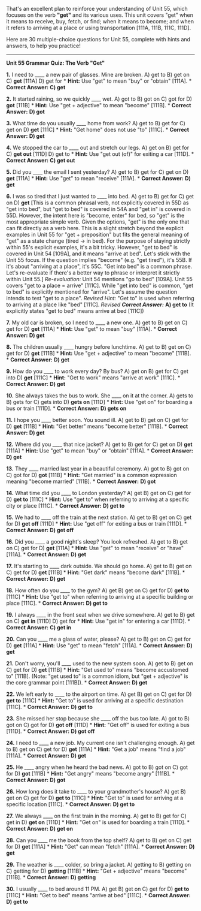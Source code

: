 That's an excellent plan to reinforce your understanding of Unit 55, which focuses on the verb **"get"** and its various uses. This unit covers "get" when it means to receive, buy, fetch, or find; when it means to become; and when it refers to arriving at a place or using transportation [111A, 111B, 111C, 111D].

Here are 30 multiple-choice questions for Unit 55, complete with hints and answers, to help you practice!

---

**Unit 55 Grammar Quiz: The Verb "Get"**

**1.** I need to ____ a new pair of glasses. Mine are broken.
    A) get to
    B) get on
    C) **get** [111A]
    D) get for
    *   **Hint:** Use "get" to mean "buy" or "obtain" [111A].
    *   **Correct Answer:** **C) get**

**2.** It started raining, so we quickly ____ wet.
    A) got to
    B) got on
    C) got for
    D) **got** [111B]
    *   **Hint:** Use "get + adjective" to mean "become" [111B].
    *   **Correct Answer:** **D) got**

**3.** What time do you usually ____ home from work?
    A) get to
    B) get for
    C) get on
    D) **get** [111C]
    *   **Hint:** "Get home" does not use "to" [111C].
    *   **Correct Answer:** **D) get**

**4.** We stopped the car to ____ out and stretch our legs.
    A) get on
    B) get for
    C) **get out** [111D]
    D) get to
    *   **Hint:** Use "get out (of)" for exiting a car [111D].
    *   **Correct Answer:** **C) get out**

**5.** Did you ____ the email I sent yesterday?
    A) get to
    B) get for
    C) get on
    D) **get** [111A]
    *   **Hint:** Use "get" to mean "receive" [111A].
    *   **Correct Answer:** **D) get**

**6.** I was so tired that I just wanted to ____ into bed.
    A) get to
    B) get for
    C) get on
    D) **get** [This is a common phrasal verb, not explicitly covered in 55D as "get into bed", but "get to bed" is covered in 54A and "get in" is covered in 55D. However, the intent here is "become, enter" for bed, so "get" is the most appropriate simple verb. Given the options, "get" is the only one that can fit directly as a verb here. This is a slight stretch beyond the explicit examples in Unit 55 for "get + preposition" but fits the general meaning of "get" as a state change (tired -> in bed). For the purpose of staying strictly within 55's explicit examples, it's a bit tricky. However, "get to bed" is covered in Unit 54 [109A], and it means "arrive at bed". Let's stick with the Unit 55 focus. If the question implies "become" (e.g. "get tired"), it's 55B. If it's about "arriving at a place", it's 55C. "Get into bed" is a common phrase. Let's re-evaluate if there's a better way to phrase or interpret it strictly within Unit 55.]
    *Re-evaluation:* Unit 54 mentions "go to bed" [109A]. Unit 55 covers "get to a place = arrive" [111C]. While "get into bed" is common, "get to bed" is explicitly mentioned for "arrive". Let's assume the question intends to test "get to a place".
    *Revised Hint:* "Get to" is used when referring to arriving at a place like "bed" [111C].
    *Revised **Correct Answer:*** **A) get to** (It explicitly states "get to bed" means arrive at bed [111C])

**7.** My old car is broken, so I need to ____ a new one.
    A) get to
    B) get on
    C) get for
    D) **get** [111A]
    *   **Hint:** Use "get" to mean "buy" [111A].
    *   **Correct Answer:** **D) get**

**8.** The children usually ____ hungry before lunchtime.
    A) get to
    B) get on
    C) get for
    D) **get** [111B]
    *   **Hint:** Use "get + adjective" to mean "become" [111B].
    *   **Correct Answer:** **D) get**

**9.** How do you ____ to work every day? By bus?
    A) get on
    B) get for
    C) get into
    D) **get** [111C]
    *   **Hint:** "Get to work" means "arrive at work" [111C].
    *   **Correct Answer:** **D) get**

**10.** She always takes the bus to work. She ____ on it at the corner.
    A) gets to
    B) gets for
    C) gets into
    D) **gets on** [111D]
    *   **Hint:** Use "get on" for boarding a bus or train [111D].
    *   **Correct Answer:** **D) gets on**

**11.** I hope you ____ better soon. You sound ill.
    A) get to
    B) get on
    C) get for
    D) **get** [111B]
    *   **Hint:** "Get better" means "become better" [111B].
    *   **Correct Answer:** **D) get**

**12.** Where did you ____ that nice jacket?
    A) get to
    B) get for
    C) get on
    D) **get** [111A]
    *   **Hint:** Use "get" to mean "buy" or "obtain" [111A].
    *   **Correct Answer:** **D) get**

**13.** They ____ married last year in a beautiful ceremony.
    A) got to
    B) got on
    C) got for
    D) **got** [111B]
    *   **Hint:** "Get married" is a common expression meaning "become married" [111B].
    *   **Correct Answer:** **D) got**

**14.** What time did you ____ to London yesterday?
    A) get
    B) get on
    C) get for
    D) **get to** [111C]
    *   **Hint:** Use "get to" when referring to arriving at a specific city or place [111C].
    *   **Correct Answer:** **D) get to**

**15.** We had to ____ off the train at the next station.
    A) get to
    B) get on
    C) get for
    D) **get off** [111D]
    *   **Hint:** Use "get off" for exiting a bus or train [111D].
    *   **Correct Answer:** **D) get off**

**16.** Did you ____ a good night's sleep? You look refreshed.
    A) get to
    B) get on
    C) get for
    D) **get** [111A]
    *   **Hint:** Use "get" to mean "receive" or "have" [111A].
    *   **Correct Answer:** **D) get**

**17.** It's starting to ____ dark outside. We should go home.
    A) get to
    B) get on
    C) get for
    D) **get** [111B]
    *   **Hint:** "Get dark" means "become dark" [111B].
    *   **Correct Answer:** **D) get**

**18.** How often do you ____ to the gym?
    A) get
    B) get on
    C) get for
    D) **get to** [111C]
    *   **Hint:** Use "get to" when referring to arriving at a specific building or place [111C].
    *   **Correct Answer:** **D) get to**

**19.** I always ____ in the front seat when we drive somewhere.
    A) get to
    B) get on
    C) **get in** [111D]
    D) get for
    *   **Hint:** Use "get in" for entering a car [111D].
    *   **Correct Answer:** **C) get in**

**20.** Can you ____ me a glass of water, please?
    A) get to
    B) get on
    C) get for
    D) **get** [111A]
    *   **Hint:** Use "get" to mean "fetch" [111A].
    *   **Correct Answer:** **D) get**

**21.** Don't worry, you'll ____ used to the new system soon.
    A) get to
    B) get on
    C) get for
    D) **get** [111B]
    *   **Hint:** "Get used to" means "become accustomed to" [111B]. (Note: "get used to" is a common idiom, but "get + adjective" is the core grammar point [111B]).
    *   **Correct Answer:** **D) get**

**22.** We left early to ____ to the airport on time.
    A) get
    B) get on
    C) get for
    D) **get to** [111C]
    *   **Hint:** "Get to" is used for arriving at a specific destination [111C].
    *   **Correct Answer:** **D) get to**

**23.** She missed her stop because she ____ off the bus too late.
    A) got to
    B) got on
    C) got for
    D) **got off** [111D]
    *   **Hint:** "Get off" is used for exiting a bus [111D].
    *   **Correct Answer:** **D) got off**

**24.** I need to ____ a new job. My current one isn't challenging enough.
    A) get to
    B) get on
    C) get for
    D) **get** [111A]
    *   **Hint:** "Get a job" means "find a job" [111A].
    *   **Correct Answer:** **D) get**

**25.** He ____ angry when he heard the bad news.
    A) got to
    B) got on
    C) got for
    D) **got** [111B]
    *   **Hint:** "Get angry" means "become angry" [111B].
    *   **Correct Answer:** **D) got**

**26.** How long does it take to ____ to your grandmother's house?
    A) get
    B) get on
    C) get for
    D) **get to** [111C]
    *   **Hint:** "Get to" is used for arriving at a specific location [111C].
    *   **Correct Answer:** **D) get to**

**27.** We always ____ on the first train in the morning.
    A) get to
    B) get for
    C) get in
    D) **get on** [111D]
    *   **Hint:** "Get on" is used for boarding a train [111D].
    *   **Correct Answer:** **D) get on**

**28.** Can you ____ me the book from the top shelf?
    A) get to
    B) get on
    C) get for
    D) **get** [111A]
    *   **Hint:** "Get" can mean "fetch" [111A].
    *   **Correct Answer:** **D) get**

**29.** The weather is ____ colder, so bring a jacket.
    A) getting to
    B) getting on
    C) getting for
    D) **getting** [111B]
    *   **Hint:** "Get + adjective" means "become" [111B].
    *   **Correct Answer:** **D) getting**

**30.** I usually ____ to bed around 11 PM.
    A) get
    B) get on
    C) get for
    D) **get to** [111C]
    *   **Hint:** "Get to bed" means "arrive at bed" [111C].
    *   **Correct Answer:** **D) get to**